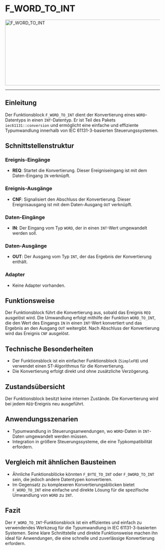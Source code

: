 # F_WORD_TO_INT

<img width="1423" height="214" alt="F_WORD_TO_INT" src="https://github.com/user-attachments/assets/49dc7b5b-d691-45f0-963a-7e6af1509e72" />

* * * * * * * * * *
## Einleitung
Der Funktionsblock `F_WORD_TO_INT` dient der Konvertierung eines `WORD`-Datentyps in einen `INT`-Datentyp. Er ist Teil des Pakets `iec61131::conversion` und ermöglicht eine einfache und effiziente Typumwandlung innerhalb von IEC 61131-3-basierten Steuerungssystemen.

## Schnittstellenstruktur

### **Ereignis-Eingänge**
- **REQ**: Startet die Konvertierung. Dieser Ereigniseingang ist mit dem Daten-Eingang `IN` verknüpft.

### **Ereignis-Ausgänge**
- **CNF**: Signalisiert den Abschluss der Konvertierung. Dieser Ereignisausgang ist mit dem Daten-Ausgang `OUT` verknüpft.

### **Daten-Eingänge**
- **IN**: Der Eingang vom Typ `WORD`, der in einen `INT`-Wert umgewandelt werden soll.

### **Daten-Ausgänge**
- **OUT**: Der Ausgang vom Typ `INT`, der das Ergebnis der Konvertierung enthält.

### **Adapter**
- Keine Adapter vorhanden.

## Funktionsweise
Der Funktionsblock führt die Konvertierung aus, sobald das Ereignis `REQ` ausgelöst wird. Die Umwandlung erfolgt mithilfe der Funktion `WORD_TO_INT`, die den Wert des Eingangs `IN` in einen `INT`-Wert konvertiert und das Ergebnis an den Ausgang `OUT` weitergibt. Nach Abschluss der Konvertierung wird das Ereignis `CNF` ausgelöst.

## Technische Besonderheiten
- Der Funktionsblock ist ein einfacher Funktionsblock (`SimpleFB`) und verwendet einen ST-Algorithmus für die Konvertierung.
- Die Konvertierung erfolgt direkt und ohne zusätzliche Verzögerung.

## Zustandsübersicht
Der Funktionsblock besitzt keine internen Zustände. Die Konvertierung wird bei jedem `REQ`-Ereignis neu ausgeführt.

## Anwendungsszenarien
- Typumwandlung in Steuerungsanwendungen, wo `WORD`-Daten in `INT`-Daten umgewandelt werden müssen.
- Integration in größere Steuerungssysteme, die eine Typkompatibilität erfordern.

## Vergleich mit ähnlichen Bausteinen
- Ähnliche Funktionsblöcke könnten `F_BYTE_TO_INT` oder `F_DWORD_TO_INT` sein, die jedoch andere Datentypen konvertieren.
- Im Gegensatz zu komplexeren Konvertierungsblöcken bietet `F_WORD_TO_INT` eine einfache und direkte Lösung für die spezifische Umwandlung von `WORD` zu `INT`.

## Fazit
Der `F_WORD_TO_INT`-Funktionsblock ist ein effizientes und einfach zu verwendendes Werkzeug für die Typumwandlung in IEC 61131-3-basierten Systemen. Seine klare Schnittstelle und direkte Funktionsweise machen ihn ideal für Anwendungen, die eine schnelle und zuverlässige Konvertierung erfordern.

